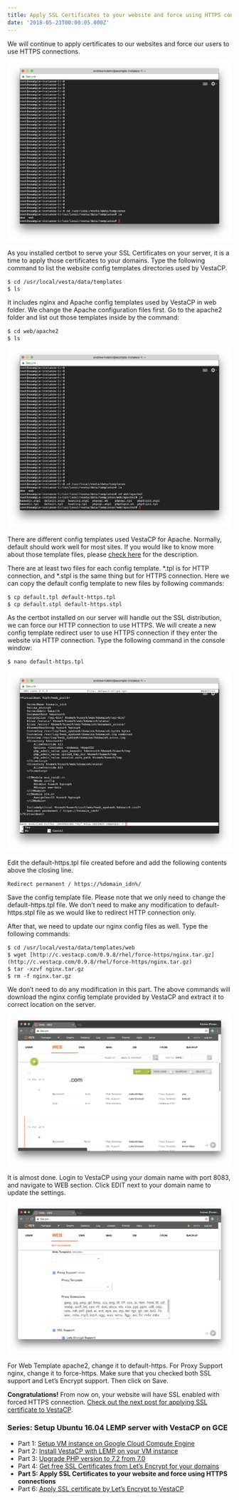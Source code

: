 ```yaml
---
title: Apply SSL Certificates to your website and force using HTTPS connections
date: '2018-05-23T00:00:05.000Z'
---
```


We will continue to apply certificates to our websites and force our users to use HTTPS connections.

![](./image2.png)

As you installed certbot to serve your SSL Certificates on your server, it is a time to apply those certificates to your domains. Type the following command to list the website config templates directories used by VestaCP.

```
$ cd /usr/local/vesta/data/templates
$ ls
```

It includes nginx and Apache config templates used by VestaCP in web folder. We change the Apache configuration files first. Go to the apache2 folder and list out those templates inside by the command:

```
$ cd web/apache2
$ ls
```

![](./image3.png)

There are different config templates used VestaCP for Apache. Normally, default should work well for most sites. If you would like to know more about those template files, please [check here](https://vestacp.com/docs/#template-description) for the description.

There are at least two files for each config template. *.tpl is for HTTP connection, and *.stpl is the same thing but for HTTPS connection. Here we can copy the default config template to new files by following commands:

```
$ cp default.tpl default-https.tpl
$ cp default.stpl default-https.stpl
```

As the certbot installed on our server will handle out the SSL distribution, we can force our HTTP connection to use HTTPS. We will create a new config template redirect user to use HTTPS connection if they enter the website via HTTP connection. Type the following command in the console window:

```
$ nano default-https.tpl
```

![](./image4.png)

Edit the default-https.tpl file created before and add the following contents above the closing </VirtualHost> line.

```
Redirect permanent / https://%domain_idn%/
```

Save the config template file. Please note that we only need to change the default-https.tpl file. We don’t need to make any modification to default-https.stpl file as we would like to redirect HTTP connection only.

After that, we need to update our nginx config files as well. Type the following commands:

```
$ cd /usr/local/vesta/data/templates/web
$ wget [http://c.vestacp.com/0.9.8/rhel/force-https/nginx.tar.gz](http://c.vestacp.com/0.9.8/rhel/force-https/nginx.tar.gz)
$ tar -xzvf nginx.tar.gz
$ rm -f nginx.tar.gz
```

We don’t need to do any modification in this part. The above commands will download the nginx config template provided by VestaCP and extract it to correct location on the server.

![](./image5.png)

It is almost done. Login to VestaCP using your domain name with port 8083, and navigate to WEB section. Click EDIT next to your domain name to update the settings.

![](./image6.png)

For Web Template apache2, change it to default-https. For Proxy Support nginx, change it to force-https. Make sure that you checked both SSL support and Let’s Encrypt support. Then click on Save.

**Congratulations!** From now on, your website will have SSL enabled with forced HTTPS connection. [Check out the next post for applying SSL certificate to VestaCP](../vestacp-6).

### Series: Setup Ubuntu 16.04 LEMP server with VestaCP on GCE

* Part 1: [Setup VM instance on Google Cloud Compute Engine](../vestacp-1)
* Part 2: [Install VestaCP with LEMP on your VM instance](../vestacp-2)
* Part 3: [Upgrade PHP version to 7.2 from 7.0](../vestacp-3)
* Part 4: [Get free SSL Certificates from Let’s Encrypt for your domains](../vestacp-4)
* **Part 5: Apply SSL Certificates to your website and force using HTTPS connections**
* Part 6: [Apply SSL certificate by Let’s Encrypt to VestaCP](../vestacp-6)
